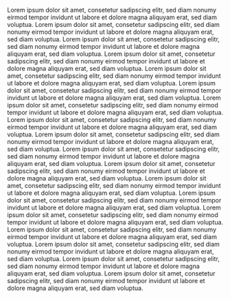 <p-text size="inherit" class="f-12">Lorem ipsum dolor sit amet, consetetur sadipscing elitr, sed diam nonumy eirmod tempor invidunt ut labore et dolore magna aliquyam erat, sed diam voluptua.</p-text>
<p-text size="inherit" class="f-16">Lorem ipsum dolor sit amet, consetetur sadipscing elitr, sed diam nonumy eirmod tempor invidunt ut labore et dolore magna aliquyam erat, sed diam voluptua.</p-text>
<p-text size="inherit" class="f-18">Lorem ipsum dolor sit amet, consetetur sadipscing elitr, sed diam nonumy eirmod tempor invidunt ut labore et dolore magna aliquyam erat, sed diam voluptua.</p-text>
<p-text size="inherit" class="f-20">Lorem ipsum dolor sit amet, consetetur sadipscing elitr, sed diam nonumy eirmod tempor invidunt ut labore et dolore magna aliquyam erat, sed diam voluptua.</p-text>
<p-text size="inherit" class="f-22">Lorem ipsum dolor sit amet, consetetur sadipscing elitr, sed diam nonumy eirmod tempor invidunt ut labore et dolore magna aliquyam erat, sed diam voluptua.</p-text>
<p-text size="inherit" class="f-24">Lorem ipsum dolor sit amet, consetetur sadipscing elitr, sed diam nonumy eirmod tempor invidunt ut labore et dolore magna aliquyam erat, sed diam voluptua.</p-text>
<p-text size="inherit" class="f-28">Lorem ipsum dolor sit amet, consetetur sadipscing elitr, sed diam nonumy eirmod tempor invidunt ut labore et dolore magna aliquyam erat, sed diam voluptua.</p-text>
<p-text size="inherit" class="f-30">Lorem ipsum dolor sit amet, consetetur sadipscing elitr, sed diam nonumy eirmod tempor invidunt ut labore et dolore magna aliquyam erat, sed diam voluptua.</p-text>
<p-text size="inherit" class="f-32">Lorem ipsum dolor sit amet, consetetur sadipscing elitr, sed diam nonumy eirmod tempor invidunt ut labore et dolore magna aliquyam erat, sed diam voluptua.</p-text>
<p-text size="inherit" class="f-36">Lorem ipsum dolor sit amet, consetetur sadipscing elitr, sed diam nonumy eirmod tempor invidunt ut labore et dolore magna aliquyam erat, sed diam voluptua.</p-text>
<p-text size="inherit" class="f-42">Lorem ipsum dolor sit amet, consetetur sadipscing elitr, sed diam nonumy eirmod tempor invidunt ut labore et dolore magna aliquyam erat, sed diam voluptua.</p-text>
<p-text size="inherit" class="f-44">Lorem ipsum dolor sit amet, consetetur sadipscing elitr, sed diam nonumy eirmod tempor invidunt ut labore et dolore magna aliquyam erat, sed diam voluptua.</p-text>
<p-text size="inherit" class="f-48">Lorem ipsum dolor sit amet, consetetur sadipscing elitr, sed diam nonumy eirmod tempor invidunt ut labore et dolore magna aliquyam erat, sed diam voluptua.</p-text>
<p-text size="inherit" class="f-52">Lorem ipsum dolor sit amet, consetetur sadipscing elitr, sed diam nonumy eirmod tempor invidunt ut labore et dolore magna aliquyam erat, sed diam voluptua.</p-text>
<p-text size="inherit" class="f-60">Lorem ipsum dolor sit amet, consetetur sadipscing elitr, sed diam nonumy eirmod tempor invidunt ut labore et dolore magna aliquyam erat, sed diam voluptua.</p-text>
<p-text size="inherit" class="f-62">Lorem ipsum dolor sit amet, consetetur sadipscing elitr, sed diam nonumy eirmod tempor invidunt ut labore et dolore magna aliquyam erat, sed diam voluptua.</p-text>
<p-text size="inherit" class="f-72">Lorem ipsum dolor sit amet, consetetur sadipscing elitr, sed diam nonumy eirmod tempor invidunt ut labore et dolore magna aliquyam erat, sed diam voluptua.</p-text>
<p-text size="inherit" class="f-84">Lorem ipsum dolor sit amet, consetetur sadipscing elitr, sed diam nonumy eirmod tempor invidunt ut labore et dolore magna aliquyam erat, sed diam voluptua.</p-text>

<style scoped lang="scss">
  @import '~@porsche-design-system/scss-utils/index';
  
  p-text {
    max-width: 640px !important;
    margin-top: 40px;
  }
  
  .f-12 {
    @include p-type-scale(12px);
    @include p-type-scale($p-font-size-12);
  }
  
  .f-16 {
    @include p-type-scale(16px);
    @include p-type-scale($p-font-size-16);
  }
  
  .f-18 {
    @include p-type-scale(18px);
    @include p-type-scale($p-font-size-18);
  }
  
  .f-20 {
    @include p-type-scale(20px);
    @include p-type-scale($p-font-size-20);
  }
  
  .f-22 {
    @include p-type-scale(22px);
    @include p-type-scale($p-font-size-22);
  }
  
  .f-24 {
    @include p-type-scale(24px);
    @include p-type-scale($p-font-size-24);
  }
  
  .f-28 {
    @include p-type-scale(28px);
    @include p-type-scale($p-font-size-28);
  }
  
  .f-30 {
    @include p-type-scale(30px);
    @include p-type-scale($p-font-size-30);
  }
  
  .f-32 {
    @include p-type-scale(32px);
    @include p-type-scale($p-font-size-32);
  }
  
  .f-36 {
    @include p-type-scale(36px);
    @include p-type-scale($p-font-size-36);
  }
  
  .f-42 {
    @include p-type-scale(42px);
    @include p-type-scale($p-font-size-42);
  }
  
  .f-44 {
    @include p-type-scale(44px);
    @include p-type-scale($p-font-size-44);
  }
  
  .f-48 {
    @include p-type-scale(48px);
    @include p-type-scale($p-font-size-48);
  }
  
  .f-52 {
    @include p-type-scale(52px);
    @include p-type-scale($p-font-size-52);
  }
  
  .f-60 {
    @include p-type-scale(60px);
    @include p-type-scale($p-font-size-60);
  }
  
  .f-62 {
    @include p-type-scale(62px);
    @include p-type-scale($p-font-size-62);
  }
  
  .f-72 {
    @include p-type-scale(72px);
    @include p-type-scale($p-font-size-72);
  }
  
  .f-84 {
    @include p-type-scale(84px);
    @include p-type-scale($p-font-size-84);
  }
</style>